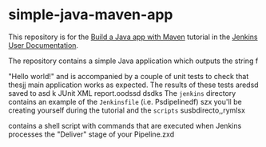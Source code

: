 # simple-java-maven-app

This repository is for the
[Build a Java app with Maven](https://jenkins.io/doc/tutorials/build-a-java-app-with-maven/)
tutorial in the [Jenkins User Documentation](https://jenkins.io/doc/).

The repository contains a simple Java application which outputs the string f

"Hello world!" and is accompanied by a couple of unit tests to check that thesjj
main application works as expected. The results of these tests aredsd saved to asd k
JUnit XML report.oodssd
dsdks
The `jenkins` directory contains an example of the `Jenkinsfile` (i.e. Psdipelinedf) szx
you'll be creating yourself during the tutorial and the `scripts` susbdirecto,,rymlsx

contains a shell script with commands that are executed when Jenkins processes
the "Deliver" stage of your Pipeline.zxd
